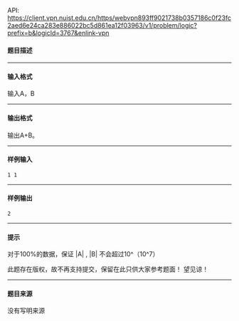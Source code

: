 API: https://client.vpn.nuist.edu.cn/https/webvpn893ff9021738b0357186c0f23fc2aed6e24ca283e886022bc5d861ea12f03963/v1/problem/logic?prefix=b&logicId=3767&enlink-vpn

#### 题目描述

---

#### 输入格式

输入A，B

---

#### 输出格式

输出A+B。

---

#### 样例输入
```
1 1 
```

---

#### 样例输出
```
2
```

---

#### 提示

对于100%的数据，保证 |A| , |B| 不会超过10^（10^7）

此题存在版权，故不再支持提交，保留在此只供大家参考题面！ 望见谅！

---

#### 题目来源

没有写明来源